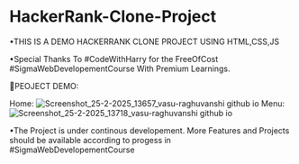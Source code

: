 # HackerRank-Clone-Project
•THIS IS A DEMO HACKERRANK CLONE PROJECT USING HTML,CSS,JS

•Special Thanks To #CodeWithHarry for the FreeOfCost  #SigmaWebDevelopementCourse With Premium Learnings.

🌟PEOJECT DEMO:

Home:
![Screenshot_25-2-2025_13657_vasu-raghuvanshi github io](https://github.com/user-attachments/assets/db9b62c0-c6dc-458f-b677-31b5356ec4c7)
Menu:
![Screenshot_25-2-2025_13718_vasu-raghuvanshi github io](https://github.com/user-attachments/assets/cf0c5dff-d74a-46b0-8042-ec318ea1c3ca)

•The Project is under continous developement. More Features and Projects should be available according to progess in #SigmaWebDevelopementCourse
 
